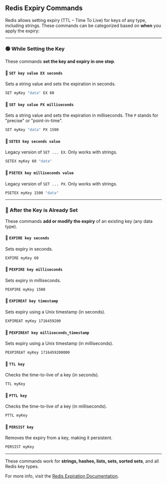## Redis Expiry Commands

Redis allows setting expiry (TTL – Time To Live) for keys of any type, including strings. These commands can be categorized based on **when** you apply the expiry:

---

### 🟢 While Setting the Key

These commands **set the key and expiry in one step**.

#### 🔹 `SET key value EX seconds`

Sets a string value and sets the expiration in seconds.

```bash
SET myKey "data" EX 60
```

#### 🔹 `SET key value PX milliseconds`

Sets a string value and sets the expiration in milliseconds. The `P` stands for "precise" or "point-in-time".

```bash
SET myKey "data" PX 1500
```

#### 🔹 `SETEX key seconds value`

Legacy version of `SET ... EX`. Only works with strings.

```bash
SETEX myKey 60 "data"
```

#### 🔹 `PSETEX key milliseconds value`

Legacy version of `SET ... PX`. Only works with strings.

```bash
PSETEX myKey 1500 "data"
```

---

### 🔵 After the Key is Already Set

These commands **add or modify the expiry** of an existing key (any data type).

#### 🔹 `EXPIRE key seconds`

Sets expiry in seconds.

```bash
EXPIRE myKey 60
```

#### 🔹 `PEXPIRE key milliseconds`

Sets expiry in milliseconds.

```bash
PEXPIRE myKey 1500
```

#### 🔹 `EXPIREAT key timestamp`

Sets expiry using a Unix timestamp (in seconds).

```bash
EXPIREAT myKey 1716459200
```

#### 🔹 `PEXPIREAT key milliseconds_timestamp`

Sets expiry using a Unix timestamp (in milliseconds).

```bash
PEXPIREAT myKey 1716459200000
```

#### 🔹 `TTL key`

Checks the time-to-live of a key (in seconds).

```bash
TTL myKey
```

#### 🔹 `PTTL key`

Checks the time-to-live of a key (in milliseconds).

```bash
PTTL myKey
```

#### 🔹 `PERSIST key`

Removes the expiry from a key, making it persistent.

```bash
PERSIST myKey
```

---

These commands work for **strings, hashes, lists, sets, sorted sets**, and all Redis key types.

For more info, visit the [Redis Expiration Documentation](https://redis.io/docs/latest/commands/expire/).
